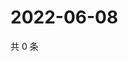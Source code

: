 # 2022-06-08

共 0 条

<!-- BEGIN WEIBO -->
<!-- 最后更新时间 Wed Jun 08 2022 12:26:25 GMT+0800 (China Standard Time) -->

<!-- END WEIBO -->

